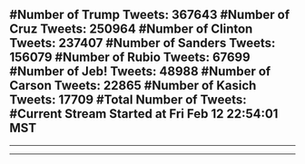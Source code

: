 #Number of Trump Tweets: 367643
#Number of Cruz Tweets: 250964
#Number of Clinton Tweets: 237407
#Number of Sanders Tweets: 156079
#Number of Rubio Tweets: 67699
#Number of Jeb! Tweets: 48988
#Number of Carson Tweets: 22865
#Number of Kasich Tweets: 17709
#Total Number of Tweets:  
#Current Stream Started at Fri Feb 12 22:54:01 MST
---
---
---
